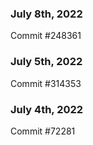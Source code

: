 ### July 8th, 2022

Commit #248361

### July 5th, 2022

Commit #314353


### July 4th, 2022

Commit #72281
